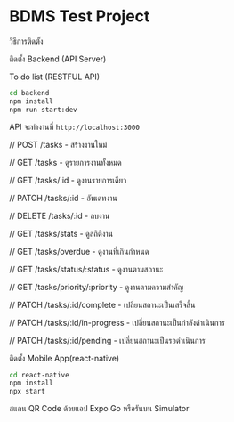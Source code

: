 # BDMS Test Project

วิธีการติดตั้ง

ติดตั้ง Backend (API Server)

To do list (RESTFUL API)
```bash
cd backend
npm install
npm run start:dev
```
API จะทำงานที่ `http://localhost:3000`

  // POST /tasks - สร้างงานใหม่

  // GET /tasks - ดูรายการงานทั้งหมด

  // GET /tasks/:id - ดูงานรายการเดียว

  // PATCH /tasks/:id - อัพเดทงาน

  // DELETE /tasks/:id - ลบงาน

  // GET /tasks/stats - ดูสถิติงาน

  // GET /tasks/overdue - ดูงานที่เกินกำหนด

  // GET /tasks/status/:status - ดูงานตามสถานะ

  // GET /tasks/priority/:priority - ดูงานตามความสำคัญ

  // PATCH /tasks/:id/complete - เปลี่ยนสถานะเป็นเสร็จสิ้น

  // PATCH /tasks/:id/in-progress - เปลี่ยนสถานะเป็นกำลังดำเนินการ

  // PATCH /tasks/:id/pending - เปลี่ยนสถานะเป็นรอดำเนินการ


ติดตั้ง Mobile App(react-native)
```bash
cd react-native
npm install
npx start
```
สแกน QR Code ด้วยแอป Expo Go หรือรันบน Simulator



